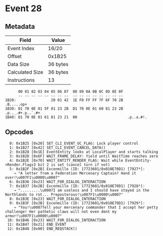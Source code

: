 # Event 28

## Metadata

| Field           | Value    |
|-----------------|----------|
| Event Index     | 16/20    |
| Offset          | 0x1B25   |
| Data Size       | 36 bytes |
| Calculated Size | 36 bytes |
| Instructions    | 13       |

```
      00 01 02 03 04 05 06 07  08 09 0A 0B 0C 0D 0E 0F
      -- -- -- -- -- -- -- --  -- -- -- -- -- -- -- --
1B20:                20 01 42  1E F0 FF FF 7F 6F 70 2B        .B.....op+
1B30: D1 70 0E 01 5F 81 23 2B  D1 70 0E 01 60 81 23 2B  .p.._.#+.p..`.#+
1B40: D1 70 0E 01 61 81 23 21  00                       .p..a.#!.       
```

## Opcodes

```
  0: 0x1B25 [0x20] SET_CLI_EVENT_UC_FLAG: Lock player control
  1: 0x1B27 [0x42] SET_CLI_EVENT_CANCEL_DATA()
  2: 0x1B28 [0x1E] EventEntity looks at LocalPlayer and starts talking
  3: 0x1B2D [0x6F] WAIT_FRAME_DELAY: Yield until WaitTime reaches zero
  4: 0x1B2E [0x70] WAIT_ENTITY_RENDER_FLAG: Wait while EventEntity->Render.Flags3 bit 2 is set (cancel turn if not)
  5: 0x1B2F [0x2B] Excenmille (ID: 17723601/0x010E70D1) [7927*]:
    → "A letter from a Federation Mercenary Captain? Hand it over!\u007F1\u0000\u0007"
  6: 0x1B36 [0x23] WAIT_FOR_DIALOG_INTERACTION
  7: 0x1B37 [0x2B] Excenmille (ID: 17723601/0x010E70D1) [7928*]:
    → ".........\u0007I am useless and I should have stayed in the Northlands to rot... Preposterous!\u007F1\u0000\u0007"
  8: 0x1B3E [0x23] WAIT_FOR_DIALOG_INTERACTION
  9: 0x1B3F [0x2B] Excenmille (ID: 17723601/0x010E70D1) [7929*]:
    → "You!\u0007Tell your mercenary commander that I accept her petty challenge! Her pathetic claws will not even dent my armor!\u007F1\u0000\u0007"
 10: 0x1B46 [0x23] WAIT_FOR_DIALOG_INTERACTION
 11: 0x1B47 [0x21] END_EVENT
 12: 0x1B48 [0x00] END_REQSTACK()
```
